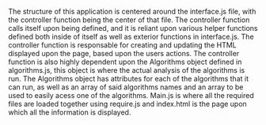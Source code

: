 The structure of this application is centered around the interface.js file, with the controller function being the center of that file.
The controller function calls itself upon being defined, and it is reliant upon various helper functions defined both inside of itself as well as exterior functions in interface.js.
The controller function is responsable for creating and updating the HTML displayed upon the page, based upon the users actions. 
The controller function is also highly dependent upon the Algorithms object defined in algorithms.js, this object is where the actual analysis of the algorithms is run.
The Algorithms object has attributes for each of the algorithms that it can run, as well as an array of said algorithms names and an array to be used to easily acess one of the algorithms. 
Main.js is where all the required files are loaded together using require.js and index.html is the page upon which all the information is displayed. 